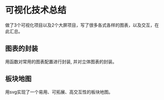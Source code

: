 # 可视化技术总结
做了3个可视化项目以及2个大屏项目，写了很多各式各样的图表，以及交互，在此汇总。

## 图表的封装
用函数对常用的图表配置进行封装, 并对立体图表的封装。

## 板块地图
用svg实现了一个易用、可拓展、高交互性的板块地图。